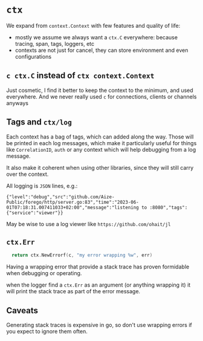 # `ctx`

We expand from `context.Context` with few features and quality of life:
* mostly we assume we always want a `ctx.C` everywhere: because tracing, span, tags, loggers, etc
* contexts are not just for cancel, they can store environment and even configurations

## `c ctx.C` instead of `ctx context.Context`

Just cosmetic, I find it better to keep the context to the minimum, and used everywhere. And we never really used `c` for connections, clients or channels anyways


## Tags and `ctx/log`

Each context has a bag of tags, which can added along the way. Those will be printed in each log messages, which make it particularly useful for
things like `CorrelationID`, `auth` or any context which will help debugging from a log message.

It also make it coherent when using other libraries, since they will still carry over the context.

All logging is `JSON` lines, e.g.:

```
{"level":"debug","src":"github.com/Aize-Public/forego/http/server.go:83","time":"2023-06-01T07:18:31.007411033+02:00","message":"listening to :8080","tags":{"service":"viewer"}}
```

May be wise to use a log viewer like `https://github.com/ohait/jl`   


## `ctx.Err`

```go
  return ctx.NewErrorf(c, "my error wrapping %w", err)
```

Having a wrapping error that provide a stack trace has proven formidable when debugging or operating.

when the logger find a `ctx.Err` as an argument (or anything wrapping it) it will print the stack trace as part of the error message.


## Caveats

Generating stack traces is expensive in go, so don't use wrapping errors if you expect to ignore them often.
